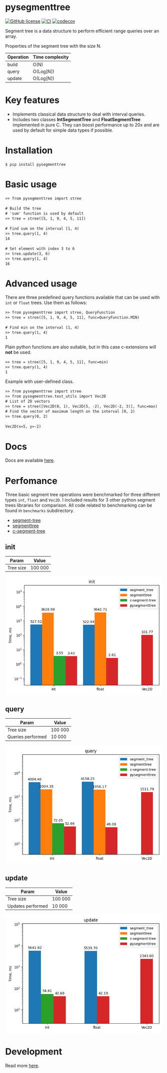 # pysegmenttree
[![GitHub license](https://img.shields.io/github/license/greshilov/pysegmenttree)](https://github.com/greshilov/pysegmenttree/blob/master/LICENSE)
[![CI](https://github.com/greshilov/pysegmenttree/actions/workflows/ci.yaml/badge.svg)](https://github.com/greshilov/pysegmenttree/actions/workflows/ci.yaml)
[![codecov](https://codecov.io/gh/greshilov/pysegmenttree/branch/master/graph/badge.svg?token=BXXCG2JBPK)](https://codecov.io/gh/greshilov/pysegmenttree)

Segment tree is a data structure to perform efficient range queries over an array.

Properties of the segment tree with the size N.

| Operation | Time complexity |
| --------------- | --------------- |
| build | O(N) |
| query | O(Log[N]) |
| update | O(Log[N]) |

# Key features
* Implements classical data structure to deal with interval queries.
* Includes two classes **IntSegmentTree** and **FloatSegmentTree** implemented in pure C. They can boost performance up to 20x and are used by default for simple data types if possible.

# Installation
```
$ pip install pysegmenttree
```

# Basic usage
```
>> from pysegmenttree import stree

# Build the tree
# 'sum' function is used by default
>> tree = stree([5, 1, 9, 4, 5, 11])

# Find sum on the interval [1, 4)
>> tree.query(1, 4)
14

# Set element with index 3 to 6
>> tree.update(3, 6)
>> tree.query(1, 4)
16
```

# Advanced usage
There are three predefined query functions available that can be used with `int` or `float` trees. Use them as follows:
```
>> from pysegmenttree import stree, QueryFunction
>> tree = stree([5, 1, 9, 4, 5, 11], func=QueryFunction.MIN)

# Find min on the interval [1, 4)
>> tree.query(1, 4)
1
```

Plain python functions are also suitable, but in this case c-extensions will **not** be used.
```
>> tree = stree([5, 1, 9, 4, 5, 11], func=min)
>> tree.query(1, 4)
1
```

Example with user-defined class.
```
>> from pysegmenttree import stree
>> from pysegmenttree.test_utils import Vec2D
# List of 2D vectors
>> tree = stree([Vec2D(0, 1), Vec2D(5, -2), Vec2D(-2, 3)], func=max)
# Find the vector of maximum length on the interval [0, 2)
>> tree.query(0, 2)

Vec2D(x=5, y=-2)
```

# Docs
Docs are available [here](https://pysegmenttree.readthedocs.io/en/latest/).

# Perfomance

Three basic segment tree operations were benchmarked for three different types `int`, `float` and `Vec2D`.
I included results for 3 other python segment trees libraries for comparison.
All code related to benchmarking can be found in `benchmarks` subdirectory.

* [segment-tree](https://github.com/evgeth/segment_tree)
* [segmenttree](https://github.com/1e0ng/segmenttree)
* [c-segment-tree](https://github.com/gilaniasher/segtree-c-python)

## init
| Param | Value |
| --------- | ------- |
| Tree size | 100 000 |


[<img src="benchmarks/with_other_libs/data/init.png"/>](benchmarks/with_other_libs/data/init.png "init")

## query
| Param | Value |
| --------- | ------- |
| Tree size | 100 000 |
| Queries performed | 10 000 |

[<img src="benchmarks/with_other_libs/data/query.png"/>](benchmarks/with_other_libs/data/query.png "query")

## update
| Param | Value |
| --------- | ------- |
| Tree size | 100 000 |
| Updates performed | 10 000 |

[<img src="benchmarks/with_other_libs/data/update.png"/>](benchmarks/with_other_libs/data/update.png "update")


# Development
Read more [here](DEVELOPMENT.md).
